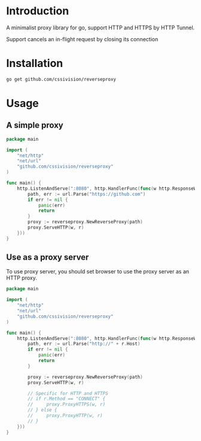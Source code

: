 # Introduction
A minimalist proxy library for go, support HTTP and HTTPS by HTTP Tunnel.

Support cancels an in-flight request by closing its connection

# Installation
```sh
go get github.com/cssivision/reverseproxy
```

# Usage

## A simple proxy
```go
package main

import (
    "net/http"
    "net/url"
    "github.com/cssivision/reverseproxy"
)

func main() {
    http.ListenAndServe(":8080", http.HandlerFunc(func(w http.ResponseWriter, r *http.Request) {
        path, err := url.Parse("https://github.com")
        if err != nil {
            panic(err)
            return
        }
        proxy := reverseproxy.NewReverseProxy(path)
        proxy.ServeHTTP(w, r)
    }))
}
```

## Use as a proxy server

To use proxy server, you should set browser to use the proxy server as an HTTP proxy.

```go
package main

import (
    "net/http"
    "net/url"
    "github.com/cssivision/reverseproxy"
)

func main() {
    http.ListenAndServe(":8080", http.HandlerFunc(func(w http.ResponseWriter, r *http.Request) {
        path, err := url.Parse("http://" + r.Host)
        if err != nil {
            panic(err)
            return
        }

        proxy := reverseproxy.NewReverseProxy(path)
        proxy.ServeHTTP(w, r)

        // Specific for HTTP and HTTPS
        // if r.Method == "CONNECT" {
        //     proxy.ProxyHTTPS(w, r)
        // } else {
        //     proxy.ProxyHTTP(w, r)
        // }
    }))
}
```

